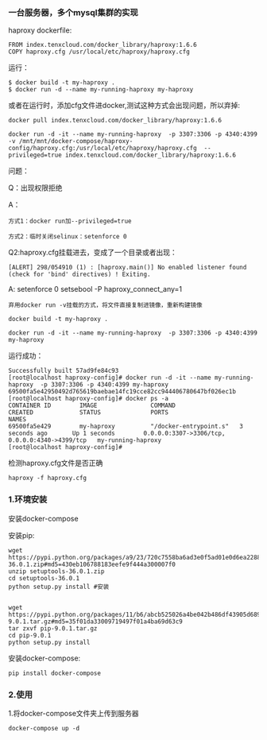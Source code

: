 ### 一台服务器，多个mysql集群的实现

haproxy dockerfile:

	FROM index.tenxcloud.com/docker_library/haproxy:1.6.6
	COPY haproxy.cfg /usr/local/etc/haproxy/haproxy.cfg

运行：

	$ docker build -t my-haproxy .
	$ docker run -d --name my-running-haproxy my-haproxy


或者在运行时，添加cfg文件进docker,测试这种方式会出现问题，所以弃掉:

	docker pull index.tenxcloud.com/docker_library/haproxy:1.6.6

	docker run -d -it --name my-running-haproxy  -p 3307:3306 -p 4340:4399 -v /mnt/mnt/docker-compose/haproxy-config/haproxy.cfg:/usr/local/etc/haproxy/haproxy.cfg  --privileged=true index.tenxcloud.com/docker_library/haproxy:1.6.6

问题：

Q：出现权限拒绝

A：	

	方式1：docker run加--privileged=true

	方式2：临时关闭selinux：setenforce 0

Q2:haproxy.cfg挂载进去，变成了一个目录或者出现：

	[ALERT] 298/054910 (1) : [haproxy.main()] No enabled listener found (check for 'bind' directives) ! Exiting.

A:
	setenforce 0
	setsebool -P haproxy_connect_any=1

	弃用docker run -v挂载的方式，将文件直接复制进镜像，重新构建镜像

	docker build -t my-haproxy .

	docker run -d -it --name my-running-haproxy  -p 3307:3306 -p 4340:4399 my-haproxy

运行成功：

	Successfully built 57ad9fe84c93
	[root@localhost haproxy-config]# docker run -d -it --name my-running-haproxy  -p 3307:3306 -p 4340:4399 my-haproxy
	69500fa5e42950492d765619baebae14fc19cce82cc944406780647bf026ec1b
	[root@localhost haproxy-config]# docker ps -a
	CONTAINER ID        IMAGE               COMMAND                  CREATED             STATUS              PORTS                                            NAMES
	69500fa5e429        my-haproxy          "/docker-entrypoint.s"   3 seconds ago       Up 1 seconds        0.0.0.0:3307->3306/tcp, 0.0.0.0:4340->4399/tcp   my-running-haproxy
	[root@localhost haproxy-config]# 


检测haproxy.cfg文件是否正确

	haproxy -f haproxy.cfg


### 1.环境安装


安装docker-compose

安装pip:

	wget https://pypi.python.org/packages/a9/23/720c7558ba6ad3e0f5ad01e0d6ea2288b486da32f053c73e259f7c392042/setuptools-36.0.1.zip#md5=430eb106788183eefe9f444a300007f0
	unzip setuptools-36.0.1.zip
	cd setuptools-36.0.1
	python setup.py install #安装

	
	wget https://pypi.python.org/packages/11/b6/abcb525026a4be042b486df43905d6893fb04f05aac21c32c638e939e447/pip-9.0.1.tar.gz#md5=35f01da33009719497f01a4ba69d63c9
	tar zxvf pip-9.0.1.tar.gz
	cd pip-9.0.1
	python setup.py install

安装docker-compose:	

	pip install docker-compose
	

### 2.使用

	
1.将docker-compose文件夹上传到服务器

	docker-compose up -d